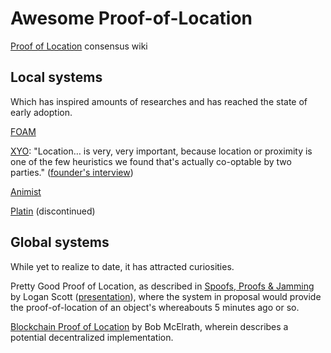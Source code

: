 # Awesome Proof-of-Location

[Proof of Location](https://tokens-economy.gitbook.io/consensus/chain-based-proof-of-capacity-space/dynamic-proof-of-location) consensus wiki

## Local systems
Which has inspired amounts of researches and has reached the state of early adoption.

[FOAM](https://www.foam.space/)

[XYO](https://xyo.network/network/): "Location… is very, very important, because location or proximity is one of the few heuristics we found that's actually co-optable by two parties." ([founder's interview](https://mapscaping.com/blogs/the-mapscaping-podcast/proof-of-location-bringing-the-blockchain-to-the-real-world))

[Animist](http://animist.io/)

[Platin](https://medium.com/@platin_io) (discontinued)

## Global systems
While yet to realize to date, it has attracted curiosities.

Pretty Good Proof of Location, as described in [Spoofs, Proofs & Jamming](https://insidegnss.com/spoofs-proofs-jamming/) by Logan Scott ([presentation](https://vimeo.com/85571093#t=16m01s)), where the system in proposal would provide the 
proof-of-location of an object's whereabouts 5 minutes ago or so.

[Blockchain Proof of Location](https://medium.com/@BobMcElrath/blockchain-proof-of-location-7af5eb8073c1) by Bob McElrath, wherein describes a potential decentralized implementation.
